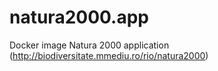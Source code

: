 # natura2000.app
Docker image Natura 2000 application (http://biodiversitate.mmediu.ro/rio/natura2000)
